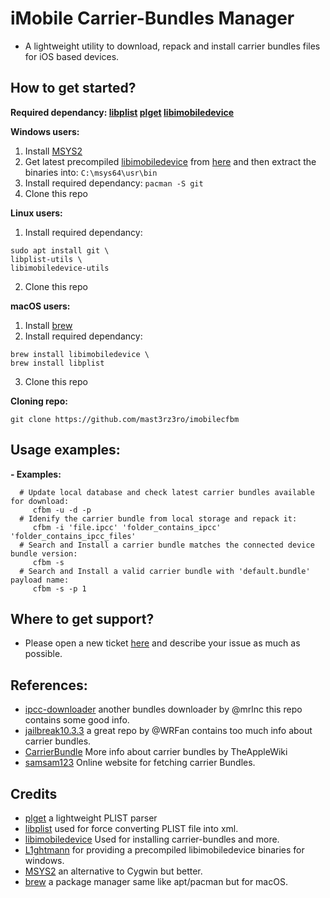 # iMobile Carrier-Bundles Manager
* A lightweight utility to download, repack and install carrier bundles files for iOS based devices.

## How to get started?
**Required dependancy: [libplist](https://github.com/libimobiledevice/libplist) [plget](https://github.com/kallewoof/plget) [libimobiledevice](https://github.com/libimobiledevice/libimobiledevice)**

**Windows users:**
1. Install [MSYS2](https://www.msys2.org)
2. Get latest precompiled [libimobiledevice](https://github.com/libimobiledevice/libimobiledevice) from [here](https://github.com/L1ghtmann/libimobiledevice/releases) and then extract the binaries into: `C:\msys64\usr\bin`
3. Install required dependancy: `pacman -S git`
4. Clone this repo

**Linux users:**
1. Install required dependancy:
```shell
sudo apt install git \
libplist-utils \
libimobiledevice-utils
```
2. Clone this repo

**macOS users:**
1. Install [brew](https://brew.sh)
2. Install required dependancy:
```shell
brew install libimobiledevice \
brew install libplist
```
3. Clone this repo

**Cloning repo:**
```shell
git clone https://github.com/mast3rz3ro/imobilecfbm
```

## Usage examples:
**- Examples:**
```shell
  # Update local database and check latest carrier bundles available for download:
     cfbm -u -d -p
  # Idenify the carrier bundle from local storage and repack it:
     cfbm -i 'file.ipcc' 'folder_contains_ipcc' 'folder_contains_ipcc_files'
  # Search and Install a carrier bundle matches the connected device bundle version:
     cfbm -s
  # Search and Install a valid carrier bundle with 'default.bundle' payload name:
     cfbm -s -p 1
```

## Where to get support?
* Please open a new ticket [here](https://github.com/mast3rz3ro/imobilecfbm/issues) and describe your issue as much as possible.

## References:
* [ipcc-downloader](https://github.com/mrlnc/ipcc-downloader) another bundles downloader by @mrlnc this repo contains some good info.
* [jailbreak10.3.3](https://github.com/WRFan/jailbreak10.3.3) a great repo by @WRFan contains too much info about carrier bundles.
* [CarrierBundle](https://theapplewiki.com/wiki/Carrier_Bundle) More info about carrier bundles by TheAppleWiki
* [samsam123](https://samsam123.name.my/ipcc/generate.php) Online website for fetching carrier Bundles.

## Credits
* [plget](https://github.com/kallewoof/plget) a lightweight PLIST parser
* [libplist](https://github.com/libimobiledevice/libplist) used for force converting PLIST file into xml.
* [libimobiledevice](https://github.com/libimobiledevice/libimobiledevice) Used for installing carrier-bundles and more.
* [L1ghtmann](https://github.com/L1ghtmann/libimobiledevice) for providing a precompiled libimobiledevice binaries for windows.
* [MSYS2](https://www.msys2.org) an alternative to Cygwin but better.
* [brew](https://brew.sh) a package manager same like apt/pacman but for macOS.